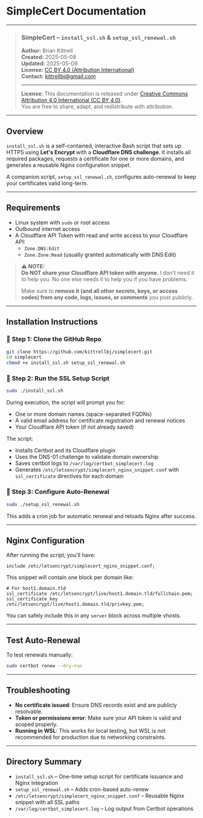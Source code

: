 # SimpleCert Documentation

---

> ### SimpleCert – `install_ssl.sh` & `setup_ssl_renewal.sh`
> 
> **Author:** Brian Kittrell  
> **Created:** 2025-05-08  
> **Updated:** 2025-05-09  
> **License:** [CC BY 4.0 (Attribution International)](https://creativecommons.org/licenses/by/4.0/)  
> **Contact:** [kittrellbj@gmail.com](mailto:kittrellbj@gmail.com?subject=%5BGithub%5D%20SimpleCert)
> 
> ---
> 
> **License**: This documentation is released under [Creative Commons Attribution 4.0 International (CC BY 4.0)](https://creativecommons.org/licenses/by/4.0/).  
> You are free to share, adapt, and redistribute with attribution.

---

## Overview

`install_ssl.sh` is a self-contained, interactive Bash script that sets up HTTPS using **Let's Encrypt** with a **Cloudflare DNS challenge**. It installs all required packages, requests a certificate for one or more domains, and generates a reusable Nginx configuration snippet.

A companion script, `setup_ssl_renewal.sh`, configures auto-renewal to keep your certificates valid long-term.

---

## Requirements

- Linux system with `sudo` or root access
- Outbound internet access
- A Cloudflare API Token with read and write access to your Cloudflare API:
  - `Zone.DNS:Edit`
  - `Zone.Zone:Read` (usually granted automatically with DNS:Edit)

> ⚠️ **NOTE:**  
> **Do NOT share your Cloudflare API token with anyone.** I don't need it to help you. No one else needs it to help you if you have problems.
> 
> Make sure to **remove it (and all other secrets, keys, or access codes) from any code, logs, issues, or comments** you post publicly.

---

## Installation Instructions

### 🔹 Step 1: Clone the GitHub Repo

```bash
git clone https://github.com/kittrellbj/simplecert.git
cd simplecert
chmod +x install_ssl.sh setup_ssl_renewal.sh
```

### 🔹 Step 2: Run the SSL Setup Script

```bash
sudo ./install_ssl.sh
```

During execution, the script will prompt you for:
- One or more domain names (space-separated FQDNs)
- A valid email address for certificate registration and renewal notices
- Your Cloudflare API token (if not already saved)

The script:
- Installs Certbot and its Cloudflare plugin
- Uses the DNS-01 challenge to validate domain ownership
- Saves certbot logs to `/var/log/certbot_simplecert.log`
- Generates `/etc/letsencrypt/simplecert_nginx_snippet.conf` with `ssl_certificate` directives for each domain

### 🔹 Step 3: Configure Auto-Renewal

```bash
sudo ./setup_ssl_renewal.sh
```

This adds a cron job for automatic renewal and reloads Nginx after success.

---

## Nginx Configuration

After running the script, you'll have:

```nginx
include /etc/letsencrypt/simplecert_nginx_snippet.conf;
```

This snippet will contain one block per domain like:

```nginx
# For host1.domain.tld
ssl_certificate /etc/letsencrypt/live/host1.domain.tld/fullchain.pem;
ssl_certificate_key /etc/letsencrypt/live/host1.domain.tld/privkey.pem;
```

You can safely include this in any `server` block across multiple vhosts.

---

## Test Auto-Renewal

To test renewals manually:

```bash
sudo certbot renew --dry-run
```

---

## Troubleshooting

- **No certificate issued**: Ensure DNS records exist and are publicly resolvable.
- **Token or permissions error**: Make sure your API token is valid and scoped properly.
- **Running in WSL**: This works for local testing, but WSL is not recommended for production due to networking constraints.

---

## Directory Summary

- `install_ssl.sh` – One-time setup script for certificate issuance and Nginx integration
- `setup_ssl_renewal.sh` – Adds cron-based auto-renew
- `/etc/letsencrypt/simplecert_nginx_snippet.conf` – Reusable Nginx snippet with all SSL paths
- `/var/log/certbot_simplecert.log` – Log output from Certbot operations